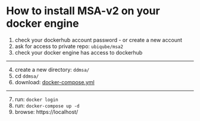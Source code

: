 How to install MSA-v2 on your docker engine
===========================================


1. check your dockerhub account password - or create a new account
2. ask for access to private repo: `ubiqube/msa2`
3. check your docker engine has access to dockerhub
----
4. create a new directory: `ddmsa/`
5. cd `ddmsa/`
6. download: [docker-compose.yml][docker-compose]
----
7. run: `docker login`
8. run: `docker-compose up -d`
9. browse: https://localhost/


[docker-compose]: ./docker-compose.yml
